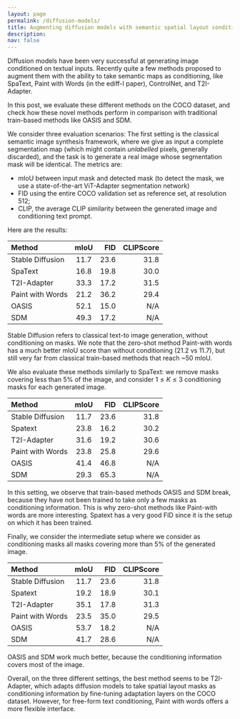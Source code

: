 ```yaml
---
layout: page
permalink: /diffusion-models/
title: Augmenting diffusion models with semantic spatial layout conditioning
description: 
nav: false
---
```


Diffusion models have been very successful at generating image conditioned on textual inputs. Recently quite a few methods proposed to augment them with the ability to take semantic maps as conditioning, like SpaText, Paint with Words (in the ediff-I paper), ControlNet, and T2I-Adapter. 

In this post, we evaluate these different methods on the COCO dataset, and check how these novel methods perform in comparison with traditional train-based methods like OASIS and SDM.

We consider three evaluation scenarios: The first setting is the classical semantic image synthesis framework, where we give as input a complete segmentation map (which might contain *unlabelled* pixels, generally discarded), and the task is to generate a real image whose segmentation mask will be identical. The metrics are: 
- mIoU between input mask and detected mask (to detect the mask, we use a state-of-the-art ViT-Adapter segmentation network)
- FID using the entire COCO validation set as reference set, at resolution 512;
- CLIP, the average CLIP similarity between the generated image and conditioning text prompt.

Here are the results:

| Method      | mIoU  | FID     | CLIPScore  |
| :---        |    :----: |  ---: |    ---: |
| Stable Diffusion   |   11.7    | 23.6      |  31.8 |
| SpaText       |   16.8    | 19.8      |  30.0 |
| T2I-Adapter       |   33.3    | 17.2      |  31.5 |
| Paint with Words  |    21.2   | 36.2      |  29.4 |
| OASIS       |   52.1    | 15.0      |  N/A |
| SDM         |    49.3   | 17.2      | N/A |

Stable Diffusion refers to classical text-to image generation, without conditioning on masks.
We note that the zero-shot method Paint-with words has a much better mIoU score than without conditioning (21.2 vs 11.7), but still very far from classical train-based methods that reach ~50 mIoU.

We also evaluate these methods similarly to SpaText: we remove masks covering less than 5% of the image, and consider $1 \leq K \leq 3$ conditioning masks for each generated image.

| Method      | mIoU  | FID     | CLIPScore  |
| :---        |    :----: |  ---: |    ---: |
| Stable Diffusion   |   11.7    | 23.6      |  31.8 |
| Spatext       |   23.8    | 16.2      |  30.2 |
| T2I-Adapter       |   31.6    | 19.2      |  30.6 |
| Paint with Words  |    23.8   | 25.8      |  29.6 |
| OASIS       |   41.4    | 46.8      |  N/A |
| SDM         |    29.3   | 65.3      | N/A |

In this setting, we observe that train-based methods OASIS and SDM break, because they have not been trained to take only a few masks as conditioning information. This is why zero-shot methods like Paint-with words are more interesting. Spatext has a very good FID since it is the setup on which it has been trained.

Finally, we consider the intermediate setup where we consider as conditioning masks all masks covering more than 5% of the generated image.


| Method      | mIoU  | FID     | CLIPScore  |
| :---        |    :----: |  ---: |    ---: |
| Stable Diffusion   |   11.7    | 23.6      |  31.8 |
| Spatext       |   19.2    | 18.9      |  30.1 |
| T2I-Adapter       |   35.1    |   17.8   |  31.3 |
| Paint with Words  |    23.5   | 35.0      |  29.5 |
| OASIS       |   53.7    | 18.2      |  N/A |
| SDM         |    41.7   | 28.6      | N/A |

OASIS and SDM work much better, because the conditioning information covers most of the image.


Overall, on the three different settings, the best method seems to be T2I-Adapter, which adapts diffusion models to take spatial layout masks as conditioning information by fine-tuning adaptation layers on the COCO dataset. However, for free-form text conditioning, Paint with words offers a more flexible interface.
